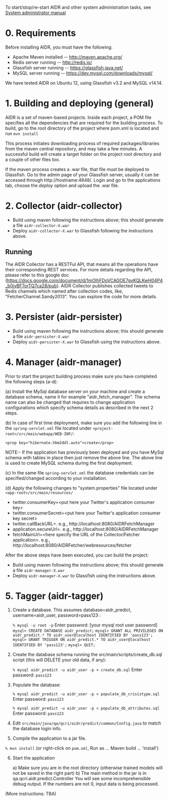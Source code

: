To start/stop/re-start AIDR and other system administration tasks, see [System administrator manual](https://github.com/qcri-social/AIDR/wiki/System-administrator-manual)

# 0. Requirements

Before installing AIDR, you must have the following:

* Apache Maven installed -- http://maven.apache.org/
* Redis server running -- http://redis.io/
* Glassfish server running -- https://glassfish.java.net/
* MySQL server running -- https://dev.mysql.com/downloads/mysql/

We have tested AIDR on Ubuntu 12, using Glassfish v3.2 and MySQL v14.14.

# 1. Building and deploying (general)

AIDR is a set of maven-based projects. Inside each project, a POM file specifies all the dependencies that are required for the building process. To build, go to the root directory of the project where pom.xml is located and run `mvn install`

This process initiates downloading process of required packages/libraries from the maven central repository, and may take a few minutes. A successful build will create a target folder on the project root directory and a couple of other files too.

If the maven process creates a .war file, that file must be deployed to Glassfish. Go to the admin page of your Glassfish server, usually it can be accessed through http://hostname:4848/. Login and go to the applications tab, choose the _deploy_ option and upload the .war file.

# 2. Collector (aidr-collector)

* Build using maven following the instructions above; this should generate a file `aidr-collector-X.war`
* Deploy `aidr-collector-X.war` to Glassfish following the instructions above.

## Running

The AIDR Collector has a RESTFul API, that means all the operations have their corresponding REST services. For more details regarding the API, please refer to this google doc (https://docs.google.com/document/d/1mOlhFDoVCAGOE7gvKQLKwH04P4_b0jyBF7orTQ7ca28/pub). AIDR Collector publishes collected tweets to Redis channels which named after collection codes, like, "FetcherChannel.Sandy2013". You can explore the code for more details. 

# 3. Persister (aidr-persister)

* Build using maven following the instructions above; this should generate a file `aidr-persister-X.war`
* Deploy `aidr-persister-X.war` to Glassfish using the instructions above.

# 4. Manager (aidr-manager)

Prior to start the project building process make sure you have completed the following steps (a-d):

(a) Install the MySql database server on your machine and create a database schema, name it for example "aidr_fetch_manager". The schema name can also be changed that requires to change application configurations which specify schema details as described in the next 2 steps.

(b) In case of first time deployment, make sure you add the following line in the `spring-servlet.xml` file located under `<project-root>/src/main/webapp/WEB-INF/`:

`<prop key="hibernate.hbm2ddl.auto">create</prop>`

NOTE:- If the application has previously been deployed and you have MySql schema with tables in place then just remove the above line. The above line is used to create MySQL schema during the first deployment.

(c) In the same file `spring-servlet.xml` the database credentials can be specified/changed according to your installation.

(d) Apply the following changes to "system.properties" file located under `<app-root>/src/main/resources/`

* twitter.consumerKey=<put here your Twitter's application consumer key>
* twitter.consumerSecret=<put here your Twitter's application consumer key secret>
* twitter.callBackURL=<here goes the URL where the application is accessible>. e.g., http://localhost:8080/AIDRFetchManager   
* application.secureUrl=<here goes the URL where the application is accessible>. e.g., http://localhost:8080/AIDRFetchManager
* fetchMainUrl=<here specify the URL of the Collector/Fetcher application>. e.g., http://localhost:8080/AIDRFetcher/webresources/fetcher

After the above steps have been executed, you can build the project:

* Build using maven following the instructions above; this should generate a file `aidr-manager-X.war`
* Deploy `aidr-manager-X.war` to Glassfish using the instructions above.

# 5. Tagger (aidr-tagger)

1) Create a database. This assumes database=aidr_predict, username=aidr_user, password=pass123 :

   `% mysql -u root -p`
   Enter password: [your mysql root user password]
   `mysql> CREATE DATABASE aidr_predict;`
   `mysql> GRANT ALL PRIVILEGES ON aidr_predict.* TO aidr_user@localhost IDENTIFIED BY 'pass123';`
   `mysql> GRANT TRIGGER ON aidr_predict.* TO aidr_user@localhost IDENTIFIED BY 'pass123';`
   `mysql> QUIT;`

2) Create the database schema running the src/main/scripts/create_db.sql script (this will DELETE your old data, if any):

   `% mysql aidr_predict -u aidr_user -p < create_db.sql`
   Enter password: `pass123`
   
3) Populate the database:

   `% mysql aidr_predict -u aidr_user -p < populate_db_crisistype.sql`
   Enter password: `pass123`
   
   `% mysql aidr_predict -u aidr_user -p < populate_db_attributes.sql`
   Enter password: `pass123`

4) Edit `src/main/java/qa/qcri/aidr/predict/common/Config.java` to match the database login info.

5) Compile the application to a jar file.

 `% mvn install` (or right-click on `pom.xml`, Run as ... Maven build ... 'install')
     
6) Start the application

   a) Make sure you are in the root directory (otherwise trained models will not be saved in the right part)
   b) The main method in the jar is in qa.qcri.aidr.predict.Controller
      You will see some incomprehensible debug output. If the numbers are not 0, input data is being processed.
      


(More instructions: TBA)

